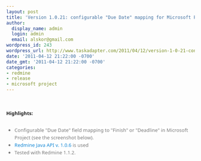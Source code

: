 ```yaml
---
layout: post
title: 'Version 1.0.21: configurable "Due Date" mapping for Microsoft Project'
author:
  display_name: admin
  login: admin
  email: alskor@gmail.com
wordpress_id: 243
wordpress_url: http://www.taskadapter.com/2011/04/12/version-1-0-21-configurable-due-date-mapping-for-microsoft-project/
date: '2011-04-12 21:22:00 -0700'
date_gmt: '2011-04-12 21:22:00 -0700'
categories:
- redmine
- release
- microsoft project
---
```

<p><br/>
<div style="font-family: 'Lucida Grande', 'Lucida Sans Unicode', 'Segoe UI', Helvetica, Arial, sans-serif; font-size: 13px; line-height: 20px; margin-bottom: 25px;"><span style="background-color: white;"><b>Highlights:</b></span></div>
<ul style="color: #7a7a7a; font-family: 'Lucida Grande', 'Lucida Sans Unicode', 'Segoe UI', Helvetica, Arial, sans-serif; font-size: 13px; line-height: 20px;">
<li><span style="background-color: white;">Configurable "Due Date" field mapping to "Finish" or "Deadline" in Microsoft Project (see the screenshot below).</span></li>
<li><span style="background-color: white;"><a href="http://code.google.com/p/redmine-java-api/issues/list?can=1&amp;q=label:Milestone-1.0.6&amp;colspec=ID+Type+Status+Priority+Milestone+Owner+Summary&amp;cells=tiles" style="color: #1487d4; text-decoration: none;">Redmine Java API v. 1.0.6</a>&nbsp;is used</span></li>
<li><span style="background-color: white;">Tested with Redmine 1.1.2.</span></li></ul></p>
